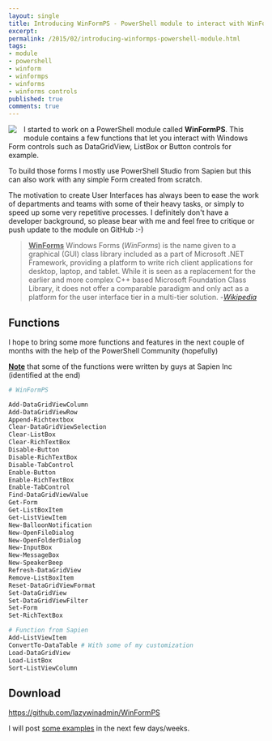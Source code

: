 ```yaml
---
layout: single
title: Introducing WinFormPS - PowerShell module to interact with WinForms controls
excerpt: 
permalink: /2015/02/introducing-winformps-powershell-module.html
tags: 
- module
- powershell
- winform
- winformps
- winforms
- winforms controls
published: true
comments: true
---
```



 
<a href="{{ site.url }}/images/2015/20150215_Introducing_WinFormPS_PowerShell_module_to_interact_with_WinForms_controls/Apps-preferences-desktop-theme-icon__1590010150__-128x128.png" imageanchor="1" style="clear: left; display: inline !important; float: left; margin-bottom: 1em; margin-right: 1em;"><img border="0" src="{{ site.url }}/images/2015/20150215_Introducing_WinFormPS_PowerShell_module_to_interact_with_WinForms_controls/Apps-preferences-desktop-theme-icon__1590010150__-128x128.png" /></a>I started to work on a PowerShell module called <b>WinFormPS</b>.
This module contains a few functions that let you interact with Windows Form controls such as DataGridView, ListBox or Button controls for example.

To build those forms I mostly use PowerShell Studio from Sapien but this can also work with any simple Form created from scratch.

The motivation to create User Interfaces has always been to ease the work of  departments and teams with some of their heavy tasks, or simply to speed up some very repetitive processes. I definitely don't have a developer background, so please bear with me and feel free to critique or push update to the module on GitHub :-)

> <b><u>WinForms</u></b>
Windows Forms (<i>WinForms</i>) is the name given to a graphical (GUI) class library included as a part of Microsoft .NET Framework, providing a platform to write rich client applications for desktop, laptop, and tablet. While it is seen as a replacement for the earlier and more complex C++ based Microsoft Foundation Class Library, it does not offer a comparable paradigm and only act as a platform for the user interface tier in a multi-tier solution. -<a href="http://en.wikipedia.org/wiki/Windows_Forms" target="_blank"><i>Wikipedia</i></a>

## Functions

I hope to bring some more functions and features in the next couple of months with the help of the PowerShell Community (hopefully)

<u><b>Note</b></u> that some of the functions were written by guys at Sapien Inc (identified at the end)

```powershell
# WinFormPS

Add-DataGridViewColumn
Add-DataGridViewRow
Append-Richtextbox
Clear-DataGridViewSelection
Clear-ListBox
Clear-RichTextBox
Disable-Button
Disable-RichTextBox
Disable-TabControl
Enable-Button
Enable-RichTextBox
Enable-TabControl
Find-DataGridViewValue
Get-Form
Get-ListBoxItem
Get-ListViewItem
New-BalloonNotification
New-OpenFileDialog
New-OpenFolderDialog
New-InputBox
New-MessageBox
New-SpeakerBeep
Refresh-DataGridView
Remove-ListBoxItem
Reset-DataGridViewFormat
Set-DataGridView
Set-DataGridViewFilter
Set-Form
Set-RichTextBox

# Function from Sapien
Add-ListViewItem
ConvertTo-DataTable # With some of my customization
Load-DataGridView
Load-ListBox
Sort-ListViewColumn
```

## Download

<a href="https://github.com/lazywinadmin/WinFormPS" target="_blank">https://github.com/lazywinadmin/WinFormPS</a>

I will post <u>some examples</u> in the next few days/weeks.